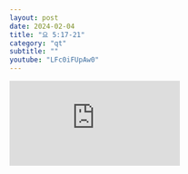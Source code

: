 ```yaml
---
layout: post
date: 2024-02-04
title: "요 5:17-21"
category: "qt"
subtitle: ""
youtube: "LFc0iFUpAw0"
---
```


<div class="youtube margin-large">
    <iframe src="https://www.youtube.com/embed/LFc0iFUpAw0" title="YouTube video player" frameborder="0" allow="accelerometer; autoplay; clipboard-write; encrypted-media; gyroscope; picture-in-picture; web-share" allowfullscreen></iframe>
</div>

